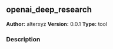 ## openai_deep_research

**Author:** alterxyz
**Version:** 0.0.1
**Type:** tool

### Description



